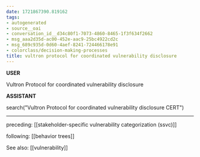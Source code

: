 ```yaml
---
date: 1721867390.819162
tags:
- autogenerated
- source__oai
- conversation_id__d34c80f1-7073-4860-8465-1f3f634f2662
- msg_aaa2d35d-ac00-452e-aac9-25bc4922cd2c
- msg_689c935d-0d60-4aef-8241-724466178e91
- colorclass/decision-making-processes
title: vultron protocol for coordinated vulnerability disclosure
---
```


**USER**

Vultron Protocol for coordinated vulnerability disclosure


**ASSISTANT**

search("Vultron Protocol for coordinated vulnerability disclosure CERT")


---

preceding: [[stakeholder-specific vulnerability categorization (ssvc)]]  


following: [[behavior trees]]

See also: [[vulnerability]]